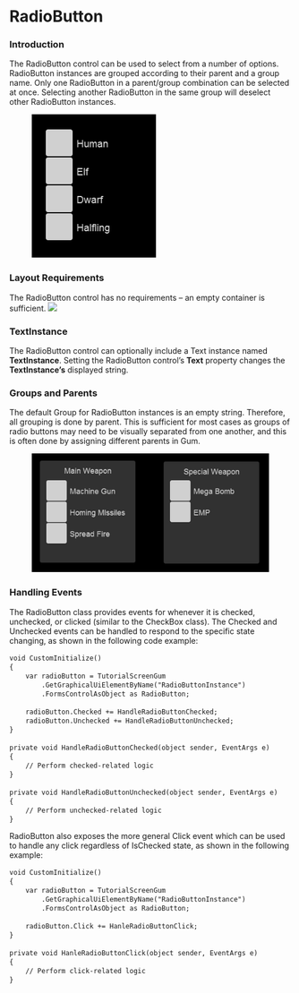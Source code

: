 # RadioButton

### Introduction

The RadioButton control can be used to select from a number of options. RadioButton instances are grouped according to their parent and a group name. Only one RadioButton in a parent/group combination can be selected at once. Selecting another RadioButton in the same group will deselect other RadioButton instances.

<figure><img src="../../../.gitbook/assets/2017-12-2017-12-21_07-04-05.gif" alt=""><figcaption></figcaption></figure>

### Layout Requirements

The RadioButton control has no requirements – an empty container is sufficient. [![](../../../.gitbook/assets/2017-12-img\_5a485e78076db.png)](../../../media/2017-12-img\_5a485e78076db.png)

### TextInstance

The RadioButton control can optionally include a Text instance named **TextInstance**. Setting the RadioButton control’s **Text** property changes the **TextInstance’s** displayed string.

### Groups and Parents

The default Group for RadioButton instances is an empty string. Therefore, all grouping is done by parent. This is sufficient for most cases as groups of radio buttons may need to be visually separated from one another, and this is often done by assigning different parents in Gum.

<figure><img src="../../../.gitbook/assets/2017-12-2017-12-21_07-27-46.gif" alt=""><figcaption></figcaption></figure>

### Handling Events

The RadioButton class provides events for whenever it is checked, unchecked, or clicked (similar to the CheckBox class). The Checked and Unchecked events can be handled to respond to the specific state changing, as shown in the following code example:

```lang:c#
void CustomInitialize()
{
    var radioButton = TutorialScreenGum
        .GetGraphicalUiElementByName("RadioButtonInstance")
        .FormsControlAsObject as RadioButton;

    radioButton.Checked += HandleRadioButtonChecked;
    radioButton.Unchecked += HandleRadioButtonUnchecked;
}

private void HandleRadioButtonChecked(object sender, EventArgs e)
{
    // Perform checked-related logic
}

private void HandleRadioButtonUnchecked(object sender, EventArgs e)
{
    // Perform unchecked-related logic
}
```

RadioButton also exposes the more general Click event which can be used to handle any click regardless of IsChecked state, as shown in the following example:

```lang:c#
void CustomInitialize()
{
    var radioButton = TutorialScreenGum
        .GetGraphicalUiElementByName("RadioButtonInstance")
        .FormsControlAsObject as RadioButton;
 
    radioButton.Click += HanleRadioButtonClick;
}
 
private void HanleRadioButtonClick(object sender, EventArgs e)
{
    // Perform click-related logic
}
```
